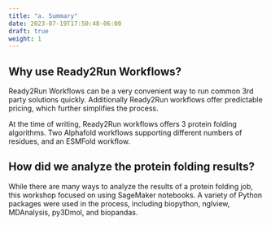 ```yaml
---
title: "a. Summary"
date: 2023-07-19T17:50:48-06:00
draft: true
weight: 1
---
```


## Why use Ready2Run Workflows?

Ready2Run Workflows can be a very convenient way to run common 3rd party solutions quickly. Additionally Ready2Run workflows offer predictable pricing, which further simplifies the process.

At the time of writing, Ready2Run workflows offers 3 protein folding algorithms. Two Alphafold workflows supporting different numbers of residues, and an ESMFold workflow. 

## How did we analyze the protein folding results?

While there are many ways to analyze the results of a protein folding job, this workshop focused on using SageMaker notebooks. A variety of Python packages were used in the process, including biopython, nglview, MDAnalysis, py3Dmol, and biopandas.
